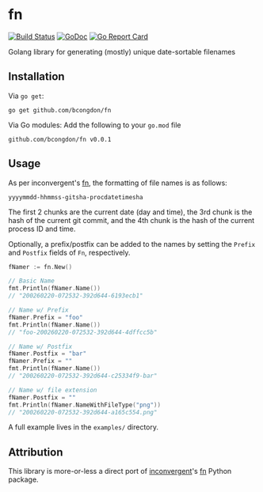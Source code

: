 # fn

[![Build Status](https://travis-ci.org/bcongdon/fn.svg?branch=master)](https://travis-ci.org/bcongdon/fn)
[![GoDoc](https://godoc.org/github.com/bcongdon/fn?status.svg)](https://godoc.org/github.com/bcongdon/fn)
[![Go Report Card](https://goreportcard.com/badge/github.com/bcongdon/fn)](https://goreportcard.com/report/github.com/bcongdon/fn)

Golang library for generating (mostly) unique date-sortable filenames


## Installation

Via `go get`:

```
go get github.com/bcongdon/fn
```

Via Go modules: Add the following to your `go.mod` file

```
github.com/bcongdon/fn v0.0.1
```

## Usage

As per inconvergent's [fn](https://github.com/inconvergent/fn), the formatting of file names is as follows:

```
yyyymmdd-hhmmss-gitsha-procdatetimesha
```

The first 2 chunks are the current date (day and time), the 3rd chunk is the hash of the current git commit, and the 4th chunk is the hash of the current process ID and time.

Optionally, a prefix/postfix can be added to the names by setting the `Prefix` and `Postfix` fields of `Fn`, respectively.

```go
fNamer := fn.New()

// Basic Name
fmt.Println(fNamer.Name())
// "200260220-072532-392d644-6193ecb1"

// Name w/ Prefix
fNamer.Prefix = "foo"
fmt.Println(fNamer.Name())
// "foo-200260220-072532-392d644-4dffcc5b"

// Name w/ Postfix
fNamer.Postfix = "bar"
fNamer.Prefix = ""
fmt.Println(fNamer.Name())
// "200260220-072532-392d644-c25334f9-bar"

// Name w/ file extension
fNamer.Postfix = ""
fmt.Println(fNamer.NameWithFileType("png"))
// "200260220-072532-392d644-a165c554.png"
```

A full example lives in the `examples/` directory.

## Attribution

This library is more-or-less a direct port of [inconvergent](https://inconvergent.net/)'s [fn](https://github.com/inconvergent/fn) Python package.